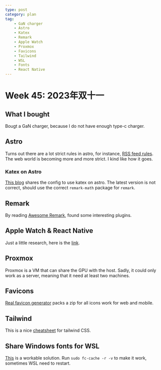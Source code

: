 ```yaml
---
type: post
category: plan
tag: 
    - GaN charger
    - Astro
    - Katex
    - Remark
    - Apple Watch
    - Proxmox
    - Favicons
    - Tailwind
    - WSL
    - Fonts
    - React Native
---
```


# Week 45: 2023年双十一

## What I bought

Bougt a GaN charger, because I do not have enough type-c charger. 

## Astro

Turns out there are a lot strict rules in astro, for instance, [RSS feed rules](https://www.npmjs.com/package/@astrojs/rss#rssfeeditem). The web world is becoming more and more strict. I kind like how it goes. 

### Katex on Astro

[This blog](https://ileumas.com/writing/2022/03/astro-math-katex/) shares the config to use katex on astro. The latest version is not correct, should use the correct `remark-math` package for `remark`.

## Remark

By reading [Awesome Remark](https://github.com/remarkjs/awesome-remark), found some interesting plugins.


## Apple Watch & React Native

Just a little research, here is the [link](https://www.coditation.com/blog/guide-101-apple-watch-app-development-and-integration-with-react-native?ssp=1&darkschemeovr=1&setlang=en-US&safesearch=moderate).

## Proxmox

Proxmox is a VM that can share the GPU with the host. Sadly, it could only work as a server, meaning that it need at least two machines.

## Favicons

[Real favicon generator](https://realfavicongenerator.net/) packs a zip for all icons work for web and mobile.

## Tailwind

This is a nice [cheatsheet](https://tailwindcomponents.com/cheatsheet/) for tailwind CSS.

## Share Windows fonts for WSL

[This](https://x410.dev/cookbook/wsl/sharing-windows-fonts-with-wsl/) is a workable solution. Run `sudo fc-cache -r -v` to make it work, sometimes WSL need to restart.
